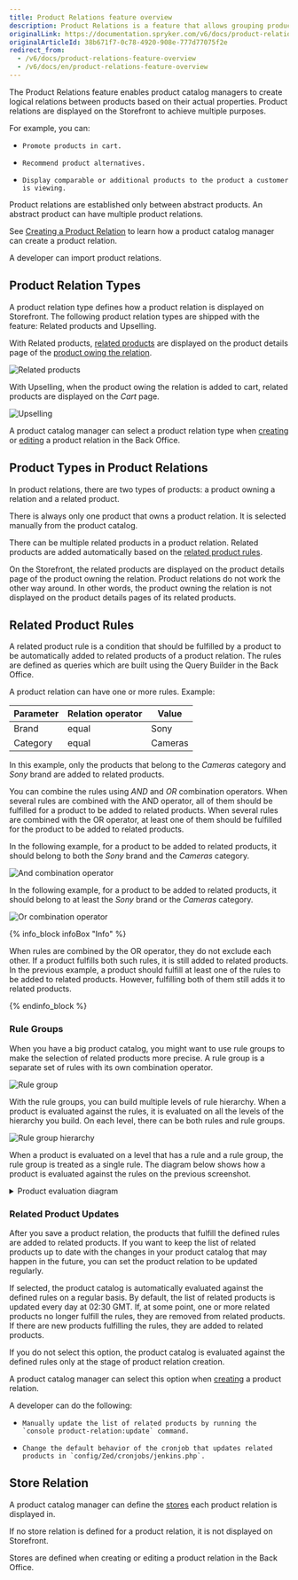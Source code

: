 ```yaml
---
title: Product Relations feature overview
description: Product Relations is a feature that allows grouping products by attributes for easier navigation and accessibility.
originalLink: https://documentation.spryker.com/v6/docs/product-relations-feature-overview
originalArticleId: 38b671f7-0c78-4920-908e-777d77075f2e
redirect_from:
  - /v6/docs/product-relations-feature-overview
  - /v6/docs/en/product-relations-feature-overview
---
```


The Product Relations feature enables product catalog managers to create logical relations between products based on their actual properties. Product relations are displayed on the Storefront to achieve multiple purposes.

For example, you can:

*     Promote products in cart.
*     Recommend product alternatives.
*     Display comparable or additional products to the product a customer is viewing.


Product relations are established only between abstract products. An abstract product can have multiple product relations. 

See [Creating a Product Relation](/docs/scos/user/user-guides/{{page.version}}/back-office-user-guide/merchandising/product-relations/creating-product-relations.html) to learn how a product catalog manager can create a product relation.

A developer can import<!-- link to new import page --> product relations.

## Product Relation Types

A product relation type defines how a product relation is displayed on Storefront. The following product relation types are shipped with the feature: Related products and Upselling.

With Related products, [related products](#product-types-in-product-relations) are displayed on the product details page of the [product owing the relation](#product-types-in-product-relations).

![Related products](https://spryker.s3.eu-central-1.amazonaws.com/docs/Features/Product+Management/Product+Relations/Product+Relations+Feature+Overview/202006.0/related-products.gif)


With Upselling, when the product owing the relation is added to cart, related products are displayed on the *Cart* page.

![Upselling](https://spryker.s3.eu-central-1.amazonaws.com/docs/Features/Product+Management/Product+Relations/Product+Relations+Feature+Overview/202006.0/Upselling.gif)





A product catalog manager can select a product relation type when [creating](/docs/scos/user/user-guides/{{page.version}}/back-office-user-guide/merchandising/product-relations/creating-product-relations.html) or [editing](/docs/scos/user/user-guides/{{page.version}}/back-office-user-guide/merchandising/product-relations/managing-product-relations.html#editing-a-product-relation) a product relation in the Back Office.


## Product Types in Product Relations

In product relations, there are two types of products: a product owning a relation and a related product. 

There is always only one product that owns a product relation. It is selected manually from the product catalog. 

There can be multiple related products in a product relation. Related products are added automatically based on the [related product rules](#related-product-rules).

On the Storefront, the related products are displayed on the product details page of the product owning the relation. Product relations do not work the other way around. In other words, the product owning the relation is not displayed on the product details pages of its related products. 




## Related Product Rules

A related product rule is a condition that should be fulfilled by a product to be automatically added to related products of a product relation. The rules are defined as queries which are built using the Query Builder in the Back Office. 

A product relation can have one or more rules. Example:

| Parameter | Relation operator | Value |
| --- | --- | --- |
| Brand | equal | Sony |
| Category | equal | Cameras |

In this example, only the products that belong to the *Cameras* category and *Sony* brand are added to related products.

You can combine the rules using *AND* and *OR* combination operators. When several rules are combined with the AND operator, all of them should be fulfilled for a product to be added to related products. When several rules are combined with the OR operator, at least one of them should be fulfilled for the product to be added to related products.

In the following example, for a product to be added to related products, it should belong to both the *Sony* brand and the *Cameras* category.

![And combination operator](https://spryker.s3.eu-central-1.amazonaws.com/docs/Features/Product+Management/Product+Relations/Product+Relations+Feature+Overview/202006.0/and-combination-operator.png)

In the following example, for a product to be added to related products, it should belong to at least the *Sony* brand or the *Cameras* category. 

![Or combination operator](https://spryker.s3.eu-central-1.amazonaws.com/docs/Features/Product+Management/Product+Relations/Product+Relations+Feature+Overview/202006.0/or-combination-operator.png)


{% info_block infoBox "Info" %}

When rules are combined by the OR operator, they do not exclude each other. If a product fulfills both such rules, it is still added to related products. In the previous example, a product should fulfill at least one of the rules to be added to related products. However, fulfilling both of them still adds it to related products.

{% endinfo_block %}


### Rule Groups

When you have a big product catalog, you might want to use rule groups to make the selection of related products more precise. A rule group is a separate set of rules with its own combination operator. 

![Rule group]( https://spryker.s3.eu-central-1.amazonaws.com/docs/Features/Product+Management/Product+Relations/Product+Relations+Feature+Overview/202006.0/rule-group.png)

With the rule groups, you can build multiple levels of rule hierarchy. When a product is evaluated against the rules, it is evaluated on all the levels of the hierarchy you build. On each level, there can be both rules and rule groups.

![Rule group hierarchy](https://spryker.s3.eu-central-1.amazonaws.com/docs/Features/Product+Management/Product+Relations/Product+Relations+Feature+Overview/202006.0/rule-group-hierarchy.png)

When a product is evaluated on a level that has a rule and a rule group, the rule group is treated as a single rule. The diagram below shows how a product is evaluated against the rules on the previous screenshot.

<details>
    <summary>Product evaluation diagram</summary>

![product-relation-rule-hierarchy](https://confluence-connect.gliffy.net/embed/image/04eed8c7-8608-472f-8c74-9510d2449487.png?utm_medium=live&utm_source=custom)
    
</details>

### Related Product Updates

After you save a product relation, the products that fulfill the defined rules are added to related products. If you want to keep the list of related products up to date with the changes in your product catalog that may happen in the future, you can set the product relation to be updated regularly. 

If selected, the product catalog is automatically evaluated against the defined rules on a regular basis. By default, the list of related products is updated every day at 02:30 GMT.  If, at some point, one or more related products no longer fulfill the rules, they are removed from related products. If there are new products fulfilling the rules, they are added to related products. 

If you do not select this option, the product catalog is evaluated against the defined rules only at the stage of product relation creation. 

A product catalog manager can select this option when [creating](/docs/scos/user/user-guides/{{page.version}}/back-office-user-guide/merchandising/product-relations/creating-product-relations.html) a product relation.

A developer can do the following:

*     Manually update the list of related products by running the `console product-relation:update` command.
*     Change the default behavior of the cronjob that updates related products in `config/Zed/cronjobs/jenkins.php`.


## Store Relation

A product catalog manager can define the [stores](/docs/scos/dev/tutorials-and-howtos/{{page.version}}/howtos/howto-set-up-multiple-stores.html) each product relation is displayed in. 

If no store relation is defined for a product relation, it is not displayed on Storefront.

Stores are defined when creating or editing a product relation in the Back Office.






